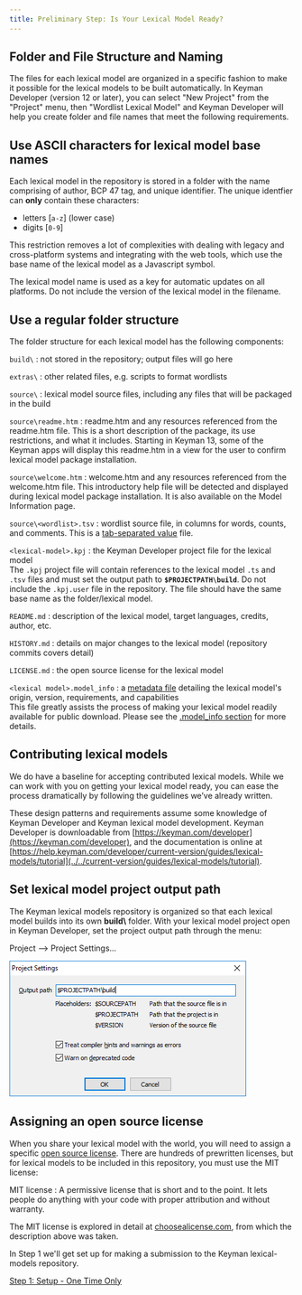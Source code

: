 ```yaml
---
title: Preliminary Step: Is Your Lexical Model Ready?
---
```

  
## Folder and File Structure and Naming

The files for each lexical model are organized in a specific fashion to
make it possible for the lexical models to be built automatically. In
Keyman Developer (version 12 or later), you can select "New Project"
from the "Project" menu, then "Wordlist Lexical Model" and Keyman
Developer will help you create folder and file names that meet the
following requirements.

## Use ASCII characters for lexical model base names

Each lexical model in the repository is stored in a folder with the name
comprising of author, BCP 47 tag, and unique identifier. The unique
identfier can **only** contain these characters:

-   letters \[`a-z`\] (lower case)
-   digits \[`0-9`\]

This restriction removes a lot of complexities with dealing with legacy
and cross-platform systems and integrating with the web tools, which use
the base name of the lexical model as a Javascript symbol.

The lexical model name is used as a key for automatic updates on all
platforms. Do not include the version of the lexical model in the
filename.

## Use a regular folder structure

The folder structure for each lexical model has the following
components:

`build\`
:   not stored in the repository; output files will go here

`extras\`
:   other related files, e.g. scripts to format wordlists

`source\`
:   lexical model source files, including any files that will be
    packaged in the build

`source\readme.htm`
:   readme.htm and any resources referenced from the readme.htm file.
    This is a short description of the package, its use restrictions,
    and what it includes. Starting in Keyman 13, some of the Keyman apps
    will display this readme.htm in a view for the user to confirm
    lexical model package installation.

`source\welcome.htm`
:   welcome.htm and any resources referenced from the welcome.htm file.
    This introductory help file will be detected and displayed during
    lexical model package installation. It is also available on the
    Model Information page.

`source\<wordlist>.tsv`
:   wordlist source file, in columns for words, counts, and comments.
    This is a [tab-separated
    value](/developer/current-version/reference/file-types/tsv)
    file.

`<lexical-model>.kpj`
:   the Keyman Developer project file for the lexical model  
    The `.kpj` project file will contain references to the lexical model
    `.ts` and `.tsv` files and must set the output path to
    **`$PROJECTPATH\build`**. Do not include the `.kpj.user` file in the
    repository. The file should have the same base name as the
    folder/lexical model.

`README.md`
:   description of the lexical model, target languages, credits, author,
    etc.

`HISTORY.md`
:   details on major changes to the lexical model (repository commits
    covers detail)

`LICENSE.md`
:   the open source license for the lexical model

`<lexical model>.model_info`
:   a [metadata file](/developer/cloud/model_info) detailing the lexical
    model's origin, version, requirements, and capabilities  
    This file greatly assists the process of making your lexical model
    readily available for public download. Please see the [.model_info
    section](/developer/cloud/model_info) for more details.

## Contributing lexical models

We do have a baseline for accepting contributed lexical models. While we
can work with you on getting your lexical model ready, you can ease the
process dramatically by following the guidelines we’ve already written.

These design patterns and requirements assume some knowledge of Keyman
Developer and Keyman lexical model development. Keyman Developer is
downloadable from
[https://keyman.com/developer](https://keyman.com/developer),
and the documentation is online at
[https://help.keyman.com/developer/current-version/guides/lexical-models/tutorial](../../current-version/guides/lexical-models/tutorial).

## Set lexical model project output path

The Keyman lexical models repository is organized so that each lexical
model builds into its own **build\\** folder. With your lexical model
project open in Keyman Developer, set the project output path through
the menu:

Project --&gt; Project Settings...

![](/cdn/dev/img/developer/keyboards/project-settings.png)

## Assigning an open source license

When you share your lexical model with the world, you will need to
assign a specific [open source
license](https://opensource.org/licenses). There are
hundreds of prewritten licenses, but for lexical models to be included
in this repository, you must use the MIT license:

MIT license
:   A permissive license that is short and to the point. It lets people
    do anything with your code with proper attribution and without
    warranty.

The MIT license is explored in detail at
[choosealicense.com](https://choosealicense.com/licenses/),
from which the description above was taken.

In Step 1 we'll get set up for making a submission to the Keyman
lexical-models repository.

[Step 1: Setup - One Time Only](step-1)
